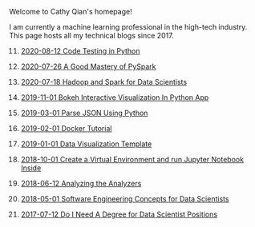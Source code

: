 Welcome to Cathy Qian's homepage!

I am currently a machine learning professional in the high-tech industry. This page hosts all my technical blogs since 2017. 

11. [2020-08-12 Code Testing in Python](/blogs/2020-08-12-Code%20Testing%20in%20Python.md)

10. [2020-07-26 A Good Mastery of PySpark](/blogs/2020-07-26-A%20Good%20Mastery%20of%20PySpark.md)

9. [2020-07-18 Hadoop and Spark for Data Scientists](/blogs/2020-07-18-Hadoop%20and%20Spark_for_Data_Scientists.md)

8. [2019-11-01 Bokeh Interactive Visualization In Python App](/blogs/2019-11-01-Bokeh%20Interactive%20Visualization%20In%20Python%20App.MD)

7. [2019-03-01 Parse JSON Using Python](/blogs/2019-03-01-Parse_JSON_Using_Python.ipynb)

6. [2019-02-01 Docker Tutorial](/blogs/2019-02-01-Docker%20Tutorial.md)

5. [2019-01-01 Data Visualization Template](/blogs/2019-01-01-DataVisualization_template.ipynb) 

4. [2018-10-01 Create a Virtual Environment and run Jupyter Notebook Inside](/blogs/2018-10-01-Create%20a%20Virtual%20Environment%20and%20run%20Jupyter%20Notebook%20Inside.MD)


3. [2018-06-12 Analyzing the Analyzers](/blogs/2018-06-12-Analyzing_the_Analyzers.md)

2. [2018-05-01 Software Engineering Concepts for Data Scientists](/blogs/2018-05-01-Software%20Engineering%20Concepts%20for%20Data%20Scientist.MD)

1. [2017-07-12 Do I Need A Degree for Data Scientist Positions](/blogs/2017-07-12-Do_I_Need_A_Degree_for_Data_Scientist_Positions.md)


